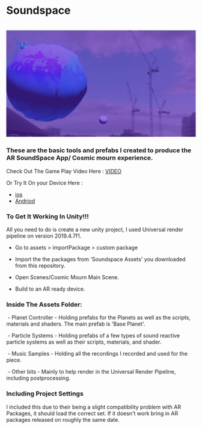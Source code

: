 # Soundspace
 
 ![alt text](https://github.com/georgie-png/Soundspace--CosmicMourn/blob/master/cosmic%20morn%20cover.jpg "Cosmic Mourn Cove Photo")

 
### These are the basic tools and prefabs I created to produce the AR SoundSpace App/ Cosmic mourn experience.

Check Out The Game Play Video Here : [VIDEO](https://www.youtube.com/watch?v=bRlox-qyZBc&t=4s)

Or Try It On your Device Here : 

 - [ios](https://apps.apple.com/app/id1529811825)
 - [Andriod](https://play.google.com/store/apps/details?id=com.Lorn.SoundSpace.Four&hl=en_GB)


### To Get It Working In Unity!!!

All you need to do is create a new unity project, I used Universal render pipeline on version 2019.4.7f1. 

 - Go to assets > importPackage > custom package 

 - Import the the packages from 'Soundspace Assets' you downloaded from this repository.

 - Open Scenes/Cosmic Mourn Main Scene. 

 - Build to an AR ready device.



### Inside The Assets Folder:

 - Planet Controller - Holding prefabs for the Planets as well as the scripts, materials and shaders. The main prefab is 'Base Planet'.

 - Particle Systems - Holding prefabs of a few types of sound reactive particle systems as well as their scripts, materials, and shader.

 - Music Samples - Holding all the recordings I recorded and used for the piece.

 - Other bits - Mainly to help render in the Universal Render Pipeline, including postprocessing. 



### Including Project Settings

I included this due to their being a slight compatibility problem with AR Packages, it should load the correct set. If it doesn't work bring in AR packages released on roughly the same date.
